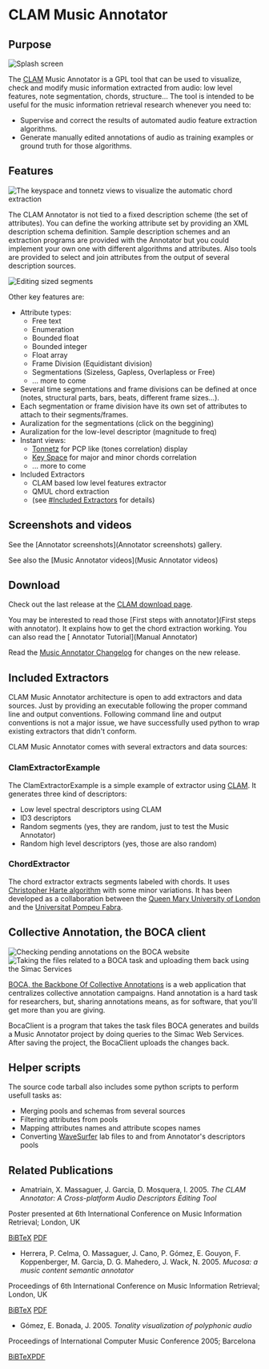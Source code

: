 CLAM Music Annotator
====================

Purpose
-------

![Splash screen](Annotator-SplashScreen.png "Splash screen")

The [CLAM](http://clam.iua.upf.edu) Music Annotator is a GPL tool that can be used to visualize, check and modify music information extracted from audio: low level features, note segmentation, chords, structure... The tool is intended to be useful for the music information retrieval research whenever you need to:

-   Supervise and correct the results of automated audio feature extraction algorithms.
-   Generate manually edited annotations of audio as training examples or ground truth for those algorithms.

Features
--------

![The keyspace and tonnetz views to visualize the automatic chord extraction](Annotator-Tonnetz-Keyspace.png "The keyspace and tonnetz views to visualize the automatic chord extraction")

The CLAM Annotator is not tied to a fixed description scheme (the set of attributes). You can define the working attribute set by providing an XML description schema definition. Sample description schemes and an extraction programs are provided with the Annotator but you could implement your own one with different algorithms and attributes. Also tools are provided to select and join attributes from the output of several description sources.

![Editing sized segments](Annotator-SizedSegments.png "Editing sized segments")

Other key features are:

-   Attribute types:
    -   Free text
    -   Enumeration
    -   Bounded float
    -   Bounded integer
    -   Float array
    -   Frame Division (Equidistant division)
    -   Segmentations (Sizeless, Gapless, Overlapless or Free)
    -   ... more to come
-   Several time segmentations and frame divisions can be defined at once (notes, structural parts, bars, beats, different frame sizes...).
-   Each segmentation or frame division have its own set of attributes to attach to their segments/frames.
-   Auralization for the segmentations (click on the beggining)
-   Auralization for the low-level descriptor (magnitude to freq)
-   Instant views:
    -   [Tonnetz](http://members2.boo.net/~knuth/) for PCP like (tones correlation) display
    -   [Key Space](http://www.iua.upf.es/mtg/publicacions.php?did=337) for major and minor chords correlation
    -   ... more to come
-   Included Extractors
    -   CLAM based low level features extractor
    -   QMUL chord extraction
    -   (see [\#Included Extractors](#Included_Extractors) for details)

Screenshots and videos
----------------------

See the [Annotator screenshots](Annotator screenshots) gallery.

See also the [Music Annotator videos](Music Annotator videos)

Download
--------

Check out the last release at the [CLAM download page](http://clam.iua.upf.edu/download.html).

You may be interested to read those [First steps with annotator](First steps with annotator). It explains how to get the chord extraction working. You can also read the [ Annotator Tutorial](Manual Annotator)

Read the [Music Annotator Changelog](http://clam-project.org/clam/trunk/Annotator/CHANGES) for changes on the new release.

Included Extractors
-------------------

CLAM Music Annotator architecture is open to add extractors and data sources. Just by providing an executable following the proper command line and output conventions. Following command line and output conventions is not a major issue, we have successfully used python to wrap existing extractors that didn't conform.

CLAM Music Annotator comes with several extractors and data sources:

### ClamExtractorExample

The ClamExtractorExample is a simple example of extractor using [CLAM](http://clam.iua.upf.edu). It generates three kind of descriptors:

-   Low level spectral descriptors using CLAM
-   ID3 descriptors
-   Random segments (yes, they are random, just to test the Music Annotator)
-   Random high level descriptors (yes, those are also random)

### ChordExtractor

The chord extractor extracts segments labeled with chords. It uses [Christopher Harte algorithm](http://www.aes.org/e-lib/browse.cfm?elib=13128) with some minor variations. It has been developed as a collaboration between the [Queen Mary University of London](http://www.elec.qmul.ac.uk) and the [Universitat Pompeu Fabra](http://www.iua.upf.edu).

Collective Annotation, the BOCA client
--------------------------------------

![Checking pending annotations on the BOCA website](Annotator-BocaPendingAnnotations.png "fig:Checking pending annotations on the BOCA website") ![Taking the files related to a BOCA task and uploading them back using the Simac Services ](Annotator-AccessingSimacServices.png "fig:Taking the files related to a BOCA task and uploading them back using the Simac Services ")

[BOCA, the Backbone Of Collective Annotations](http://simacservices.iua.upf.edu/boca) is a web application that centralizes collective annotation campaigns. Hand annotation is a hard task for researchers, but, sharing annotations means, as for software, that you'll get more than you are giving.

BocaClient is a program that takes the task files BOCA generates and builds a Music Annotator project by doing queries to the Simac Web Services. After saving the project, the BocaClient uploads the changes back.

Helper scripts
--------------

The source code tarball also includes some python scripts to perform usefull tasks as:

-   Merging pools and schemas from several sources
-   Filtering attributes from pools
-   Mapping attributes names and attribute scopes names
-   Converting [WaveSurfer](http://www.speech.kth.se/wavesurfer) lab files to and from Annotator's descriptors pools

Related Publications
--------------------

-   Amatriain, X. Massaguer, J. Garcia, D. Mosquera, I. 2005. *The CLAM Annotator: A Cross-platform Audio Descriptors Editing Tool*

  
Poster presented at 6th International Conference on Music Information Retrieval; London, UK

[BiBTeX](http://www.iua.upf.edu/mtg/publicacions.php?did=353) [PDF](http://www.iua.upf.edu/mtg/publications/9317d2-ismir2005-clam-annotator.pdf)

-   Herrera, P. Celma, O. Massaguer, J. Cano, P. Gómez, E. Gouyon, F. Koppenberger, M. Garcia, D. G. Mahedero, J. Wack, N. 2005. *Mucosa: a music content semantic annotator*

  
Proceedings of 6th International Conference on Music Information Retrieval; London, UK

[BiBTeX](http://www.iua.upf.es/mtg/publicacions.php?did=344) [PDF](http://www.iua.upf.edu/mtg/publications/189652-ISMIR-2005-Herrera.pdf)

-   Gómez, E. Bonada, J. 2005. *Tonality visualization of polyphonic audio*

  
Proceedings of International Computer Music Conference 2005; Barcelona

[BiBTeX](http://www.iua.upf.es/mtg/publicacions.php?did=337)[PDF](http://www.iua.upf.edu/mtg/publications/9d0455-ICMC2005-GomezBonada.pdf)


